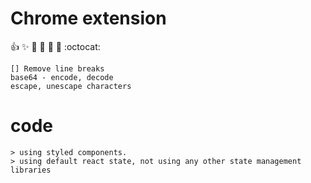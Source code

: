 # Chrome extension 
:+1: :sparkles: :camel: :tada:
:rocket: :metal: :octocat:

    [] Remove line breaks
    base64 - encode, decode
    escape, unescape characters

# code

    > using styled components.
    > using default react state, not using any other state management libraries
